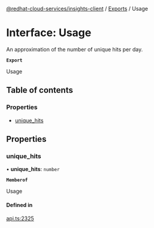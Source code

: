 [@redhat-cloud-services/insights-client](../README.md) / [Exports](../modules.md) / Usage

# Interface: Usage

An approximation of the number of unique hits per day.

**`Export`**

Usage

## Table of contents

### Properties

- [unique\_hits](Usage.md#unique_hits)

## Properties

### unique\_hits

• **unique\_hits**: `number`

**`Memberof`**

Usage

#### Defined in

[api.ts:2325](https://github.com/RedHatInsights/javascript-clients/blob/main/packages/insights/api.ts#L2325)

